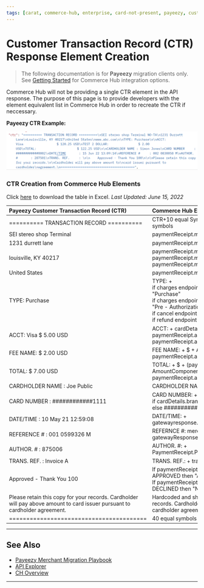 ```yaml
---
tags: [carat, commerce-hub, enterprise, card-not-present, payeezy, customer-transaction-record]
---
```


# Customer Transaction Record (CTR) Response Element Creation

<!-- theme: danger -->
>  The following documentation is for **Payeezy** migration clients only. See [Getting Started](?path=docs/Getting-Started/Getting-Started-General.md) for Commerce Hub integration options.

Commerce Hub will not be providing a single CTR element in the API response.  The purpose of this page is to provide developers with the element equivalent list in Commerce Hub in order to recreate the CTR if neccessary.

**Payeezy CTR Example:**

![API Response CTR Example](../../../../assets/images/Customer_Transaction_Record_pic_example.png)

### CTR Creation from Commerce Hub Elements
Click [here](https://github.com/Fiserv/Commerce-Hub/raw/Payeezy-Migration/docs/Resources/Guides/Payeezy/Customer_Transaction_Record_Creation.xlsx) to download the table in Excel. _Last Updated: June 15, 2022_

| Payeezy Customer Transaction Record (CTR)| Commerce Hub Elements | 
| :-------------------------------------- | :------------- |
|========== TRANSACTION RECORD ========== | CTR+10 equal Symbols + TRANSACTION RECORD + 10 equal symbols |
| SEI stereo shop Terminal| paymentReceipt.merchantName |
|1231 durrett lane |paymentReceipt.merchantAddress |
|louisville, KY 40217 | paymentReceipt.merchantCity + , + paymentReceipt.merchantStateOrProvince + paymentReceipt.merchantPostalCode|
|United States| paymentReceipt.merchantCountry|
|TYPE: Purchase | TYPE: + <br> if charges endpoint and transactionDetails.captureFlag = true, then "Purchase" <br> if charges endpoint and transactionDetails.captureFlag = false, then "Pre - Authorization" <br> if cancel endpoint  then "Void" <br> if refund endpoint  then "Refund" |
|ACCT: Visa                    $ 5.00 USD| ACCT: + cardDetails.brand + $ + paymentReceipt.approvedAmount.total + paymentReceipt.approvedAmount.currency |
|FEE NAME:                    $ 2.00 USD | FEE NAME: + $ + AmountComponents.convenienceFee + paymentReceipt.approvedAmount.currency |
|TOTAL:                        $ 7.00 USD | TOTAL: + $ + (paymentReceipt.approvedAmount.total + AmountComponents.convenienceFee) + paymentReceipt.approvedAmount.currency |
|CARDHOLDER NAME : Joe Public | CARDHOLDER NAME: source.card.nameOnCard |
|CARD NUMBER     : ############1111 | CARD NUMBER: + <br> if cardDetails.brand = "Amex" then ########### + source.card.last4 <br> else ############ + source.card.last4|
|DATE/TIME       : 10 May 21 12:59:08 | DATE/TIME: + gatewayresponse.transactionProcessingDetails.transactionTimeStamp  |
|REFERENCE #     : 001 0599326 M| REFERNCE #: merchantDetails.terminalId + gatewayResponse.transactionProcessingDetails.orderId + M |
|AUTHOR. #       : 875006 | AUTHOR. #: + PaymentReceipt.ProcessorResponseDetails.ApprovalCode |
|TRANS. REF.     : Invoice A | TRANS. REF.: + transactionDetails.merchantInvoiceNumber |
|Approved - Thank You 100 | If paymentReceipt.processorResponseDetails.approvalStatus = APPROVED then "Approved - Thank you 100" <br> If paymentReceipt.processorResponseDetails.approvalStatus = DECLINED  then "Not Approved" |
|Please retain this copy for your records. Cardholder will pay above amount to card issuer pursuant to cardholder agreement. | Hardcoded and should match exctly -> Please retain this copy for your records. Cardholder will pay above amount to card issuer pursuant to cardholder agreement. |
|========================================| 40 equal symbols|
  
---

## See Also

- [Payeezy Merchant Migration Playbook](?path=docs/Resources/Guides/Payeezy/Payeezy-Migration-ExtendedLanding.md)
- [API Explorer](../api/?type=post&path=/payments/v1/charges)
- [CH Overview](?path=docs/Getting-Started/Getting-Started-General.md)



---
